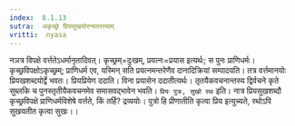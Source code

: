 ```yaml
---
index:  8.1.13
sutra:  अकृच्छ्रे प्रियसुखयोरन्यतरस्याम्
vritti:  nyasa
---
```


नञत्र विपक्षे वर्त्ततेऽधर्मानृतादिवत्। कृच्छ्रम्=दुःखम्, प्रयत्नः=प्रयास इत्यर्थः; स पुनः प्राणिधर्मः। कृच्छ्रविपक्षोऽकृच्छ्रम्; प्राणिधर्म एव, यस्मिन् सति प्रयत्नमन्तरेणैव दानादिक्रियां सम्पादयति। तत्र वर्त्तमानयोः प्रियखशब्दयोर्द्वे भवतः। प्रियप्रियेण ददाति। विना प्रयासेन ददातीत्यर्थः। तृतयैकवचनान्तस्य द्विर्वचने कृते सुब्लकि च पुनस्तृतीयैकवचनमेव समासवद्भावेन भवति। `प्रियः पुत्रः, सुखो रथः` इति। नात्र प्रियसुखशब्दौ कृच्छ्रविपक्षे प्राणिधर्मविशेषे वर्त्तते, किं तर्हि? द्रव्ययोः। पुत्रो हि प्रीणातीति कृत्वा प्रिय इत्युच्यते, रथोऽपि सुखयतीत कृत्वा सुखः।।

